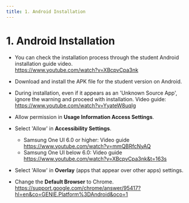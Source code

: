```yaml
---
title: 1. Android Installation
---
```


# 1. Android Installation

- You can check the installation process through the student Android installation guide video.\
  https://www.youtube.com/watch?v=XBcpvCpa3nk
- Download and install the APK file for the student version on Android.
- During installation, even if it appears as an 'Unknown Source App', ignore the warning and proceed with installation.
  Video guide: https://www.youtube.com/watch?v=YyateW8uqIg
- Allow permission in **Usage Information Access Settings**.
- Select 'Allow' in **Accessibility Settings**.

  - Samsung One UI 6.0 or higher: Video guide https://www.youtube.com/watch?v=mmQBRfcNyAQ
  - Samsung One UI below 6.0: Video guide https://www.youtube.com/watch?v=XBcpvCpa3nk&t=163s

- Select 'Allow' in **Overlay** (apps that appear over other apps) settings.
- Change the **Default Browser** to Chrome.\
  https://support.google.com/chrome/answer/95417?hl=en&co=GENIE.Platform%3DAndroid&oco=1
